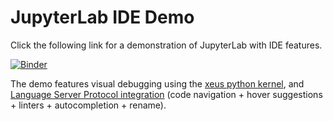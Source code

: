 # JupyterLab IDE Demo

Click the following link for a demonstration of JupyterLab with IDE features.

[![Binder](https://mybinder.org/badge_logo.svg)](https://mybinder.org/v2/gh/blink1073/jupyter-ide-demo/stable?urlpath=/lab/tree/index.ipynb)

The demo features visual debugging using the [xeus python kernel](https://blog.jupyter.org/a-visual-debugger-for-jupyter-914e61716559), and [Language Server Protocol integration](https://github.com/krassowski/jupyterlab-lsp) (code navigation + hover suggestions + linters + autocompletion + rename).
